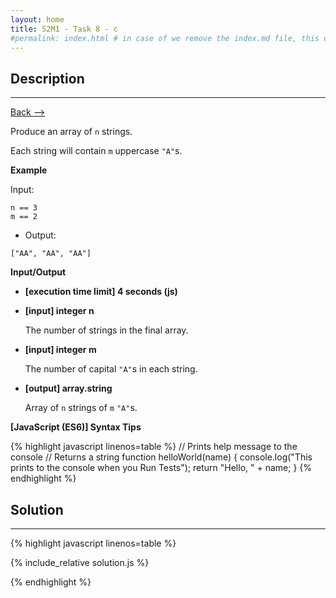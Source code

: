 ```yaml
---
layout: home
title: S2M1 - Task 8 - c
#permalink: index.html # in case of we remove the index.md file, this doc will be the index page
---
```


<div class="row">
<div class="columnStmt" markdown="1">

##  Description
------

[Back --> ](../README.md)

Produce an array of `n` strings.

Each string will contain `m` uppercase `"A"`s.

**Example**

Input:

```
n == 3
m == 2
```

-   Output:

```
["AA", "AA", "AA"]
```

**Input/Output**

* **[execution time limit] 4 seconds (js)**

* **[input] integer n**

    The number of strings in the final array.

* **[input] integer m**

    The number of capital `"A"`s in each string.

* **[output] array.string**

    Array of `n` strings of `m` `"A"`s.

**[JavaScript (ES6)] Syntax Tips**

{% highlight javascript linenos=table %}
// Prints help message to the console
// Returns a string
function helloWorld(name) {
    console.log("This prints to the console when you Run Tests");
    return "Hello, " + name;
}
{% endhighlight %}

</div>
<div class="columnSol" markdown="1">

## Solution
------

{% highlight javascript linenos=table %}

{% include_relative solution.js %}

{% endhighlight %}

</div>
</div>